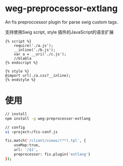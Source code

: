 weg-preprocessor-extlang
===========================

An fis preproccessor plugin for parse swig custom tags.

支持使用Swig script, style 插件的JavaScript的语言扩展

```tpl
{% script %}
    require('./a.js');
    __inline('./b.js');
    var a = __uri('./c.js');
    //blabla
{% endscript %}

{% style %}
@import url(./a.css?__inline);
{% endstyle %}
```

使用
====

```bash
// install
npm install -g weg-preprocessor-extlang
```

```bash
// config
vi <project>/fis-conf.js

fis.match('/client/views/(**).tpl', {
    useMap:true,
    url: '/$1',
    preprocessor: fis.plugin('extlang')
});
```

